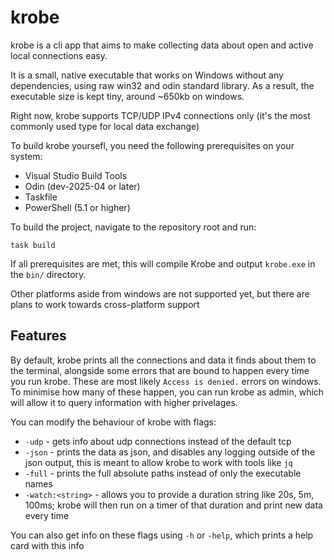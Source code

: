 # krobe

krobe is a cli app that aims to make collecting data about open and active local connections easy. 

It is a small, native executable that works on Windows without any dependencies, using raw win32 and odin standard library.
As a result, the executable size is kept tiny, around ~650kb on windows.

Right now, krobe supports TCP/UDP IPv4 connections only (it's the most commonly used type for local data exchange)

To build krobe yoursefl, you need the following prerequisites on your system:

- Visual Studio Build Tools
- Odin (dev-2025-04 or later)
- Taskfile
- PowerShell (5.1 or higher)

To build the project, navigate to the repository root and run:

```shell
task build
```

If all prerequisites are met, this will compile Krobe and output `krobe.exe` in the `bin/` directory.

Other platforms aside from windows are not supported yet, but there are plans to work towards cross-platform support

## Features

By default, krobe prints all the connections and data it finds about them to the terminal, alongside some errors that are bound to happen every time you run krobe. These are most likely `Access is denied.` errors on windows. To minimise how many of these happen, you can run krobe as admin, which will allow it to query information with higher privelages.

You can modify the behaviour of krobe with flags:
- `-udp` - gets info about udp connections instead of the default tcp
- `-json` - prints the data as json, and disables any logging outside of the json output, this is meant to allow krobe to work with tools like `jq`
- `-full` - prints the full absolute paths instead of only the executable names
- `-watch:<string>` - allows you to provide a duration string like 20s, 5m, 100ms; krobe will then run on a timer of that duration and print new data every time

You can also get info on these flags using `-h` or `-help`, which prints a help card with this info
